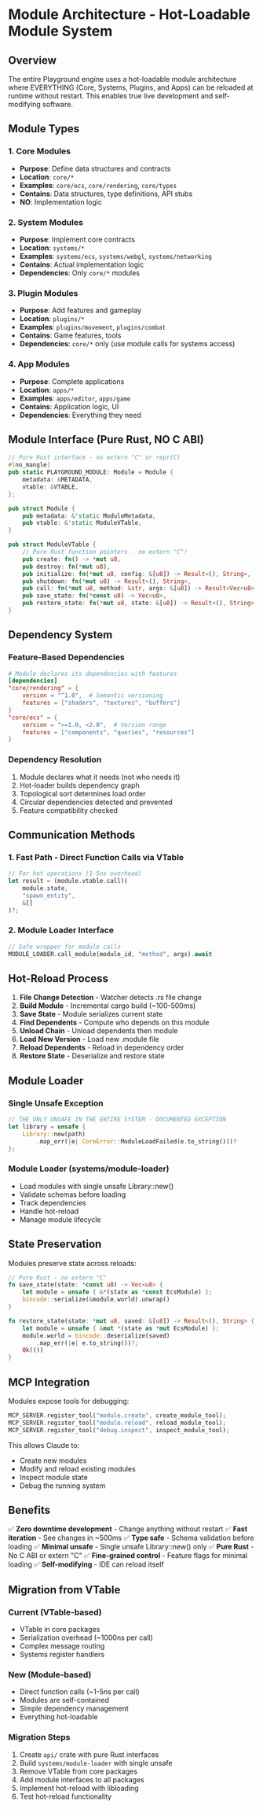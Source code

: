 # Module Architecture - Hot-Loadable Module System

## Overview

The entire Playground engine uses a hot-loadable module architecture where EVERYTHING (Core, Systems, Plugins, and Apps) can be reloaded at runtime without restart. This enables true live development and self-modifying software.

## Module Types

### 1. Core Modules
- **Purpose**: Define data structures and contracts
- **Location**: `core/*`
- **Examples**: `core/ecs`, `core/rendering`, `core/types`
- **Contains**: Data structures, type definitions, API stubs
- **NO**: Implementation logic

### 2. System Modules
- **Purpose**: Implement core contracts
- **Location**: `systems/*`
- **Examples**: `systems/ecs`, `systems/webgl`, `systems/networking`
- **Contains**: Actual implementation logic
- **Dependencies**: Only `core/*` modules

### 3. Plugin Modules
- **Purpose**: Add features and gameplay
- **Location**: `plugins/*`
- **Examples**: `plugins/movement`, `plugins/combat`
- **Contains**: Game features, tools
- **Dependencies**: `core/*` only (use module calls for systems access)

### 4. App Modules
- **Purpose**: Complete applications
- **Location**: `apps/*`
- **Examples**: `apps/editor`, `apps/game`
- **Contains**: Application logic, UI
- **Dependencies**: Everything they need

## Module Interface (Pure Rust, NO C ABI)

```rust
// Pure Rust interface - no extern "C" or repr(C)
#[no_mangle]
pub static PLAYGROUND_MODULE: Module = Module {
    metadata: &METADATA,
    vtable: &VTABLE,
};

pub struct Module {
    pub metadata: &'static ModuleMetadata,
    pub vtable: &'static ModuleVTable,
}

pub struct ModuleVTable {
    // Pure Rust function pointers - no extern "C"!
    pub create: fn() -> *mut u8,
    pub destroy: fn(*mut u8),
    pub initialize: fn(*mut u8, config: &[u8]) -> Result<(), String>,
    pub shutdown: fn(*mut u8) -> Result<(), String>,
    pub call: fn(*mut u8, method: &str, args: &[u8]) -> Result<Vec<u8>, String>,
    pub save_state: fn(*const u8) -> Vec<u8>,
    pub restore_state: fn(*mut u8, state: &[u8]) -> Result<(), String>,
}
```

## Dependency System

### Feature-Based Dependencies

```toml
# Module declares its dependencies with features
[dependencies]
"core/rendering" = {
    version = "^1.0",  # Semantic versioning
    features = ["shaders", "textures", "buffers"]
}
"core/ecs" = {
    version = ">=1.0, <2.0",  # Version range
    features = ["components", "queries", "resources"]
}
```

### Dependency Resolution
1. Module declares what it needs (not who needs it)
2. Hot-loader builds dependency graph
3. Topological sort determines load order
4. Circular dependencies detected and prevented
5. Feature compatibility checked

## Communication Methods

### 1. Fast Path - Direct Function Calls via VTable
```rust
// For hot operations (1-5ns overhead)
let result = (module.vtable.call)(
    module.state,
    "spawn_entity",
    &[]
)?;
```

### 2. Module Loader Interface
```rust
// Safe wrapper for module calls
MODULE_LOADER.call_module(module_id, "method", args).await
```

## Hot-Reload Process

1. **File Change Detection** - Watcher detects .rs file change
2. **Build Module** - Incremental cargo build (~100-500ms)
3. **Save State** - Module serializes current state
4. **Find Dependents** - Compute who depends on this module
5. **Unload Chain** - Unload dependents then module
6. **Load New Version** - Load new .module file
7. **Reload Dependents** - Reload in dependency order
8. **Restore State** - Deserialize and restore state

## Module Loader

### Single Unsafe Exception
```rust
// THE ONLY UNSAFE IN THE ENTIRE SYSTEM - DOCUMENTED EXCEPTION
let library = unsafe {
    Library::new(path)
        .map_err(|e| CoreError::ModuleLoadFailed(e.to_string()))?
};
```

### Module Loader (systems/module-loader)
- Load modules with single unsafe Library::new()
- Validate schemas before loading
- Track dependencies
- Handle hot-reload
- Manage module lifecycle

## State Preservation

Modules preserve state across reloads:

```rust
// Pure Rust - no extern "C"
fn save_state(state: *const u8) -> Vec<u8> {
    let module = unsafe { &*(state as *const EcsModule) };
    bincode::serialize(&module.world).unwrap()
}

fn restore_state(state: *mut u8, saved: &[u8]) -> Result<(), String> {
    let module = unsafe { &mut *(state as *mut EcsModule) };
    module.world = bincode::deserialize(saved)
        .map_err(|e| e.to_string())?;
    Ok(())
}
```

## MCP Integration

Modules expose tools for debugging:

```rust
MCP_SERVER.register_tool("module.create", create_module_tool);
MCP_SERVER.register_tool("module.reload", reload_module_tool);
MCP_SERVER.register_tool("debug.inspect", inspect_module_tool);
```

This allows Claude to:
- Create new modules
- Modify and reload existing modules
- Inspect module state
- Debug the running system

## Benefits

✅ **Zero downtime development** - Change anything without restart
✅ **Fast iteration** - See changes in ~500ms
✅ **Type safe** - Schema validation before loading
✅ **Minimal unsafe** - Single unsafe Library::new() only
✅ **Pure Rust** - No C ABI or extern "C"
✅ **Fine-grained control** - Feature flags for minimal loading
✅ **Self-modifying** - IDE can reload itself

## Migration from VTable

### Current (VTable-based)
- VTable in core packages
- Serialization overhead (~1000ns per call)
- Complex message routing
- Systems register handlers

### New (Module-based)
- Direct function calls (~1-5ns per call)
- Modules are self-contained
- Simple dependency management
- Everything hot-loadable

### Migration Steps
1. Create `api/` crate with pure Rust interfaces
2. Build `systems/module-loader` with single unsafe
3. Remove VTable from core packages
4. Add module interfaces to all packages
5. Implement hot-reload with libloading
6. Test hot-reload functionality